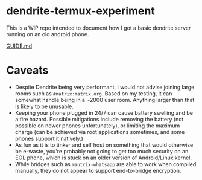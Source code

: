 # dendrite-termux-experiment
This is a WIP repo intended to document how I got a basic dendrite server running on an old android phone.

[GUIDE.md](https://github.com/starchturrets/dendrite-termux-experiment/blob/main/GUIDE.md)

# Caveats

- Despite Dendrite being very performant, I would not advise joining large rooms such as `#matrix:matrix.org`. Based on my testing, it can somewhat handle being in a ~2000 user room. Anything larger than that is likely to be unusable.
- Keeping your phone plugged in 24/7 can cause battery swelling and be a fire hazard. Possible mitigations include removing the battery (not possible on newer phones unfortunately), or limiting the maximum charge (can be achieved via root applications sometimes, and some phones support it natively.) 
-  As fun as it is to tinker and self host on something that would otherwise be e-waste, you're probably not going to get too much security on an EOL phone, which is stuck on an older version of Android/Linux kernel.  
- While bridges such as `mautrix-whatsapp` are able to work when compiled manually, they do not appear to support end-to-bridge encryption. 
